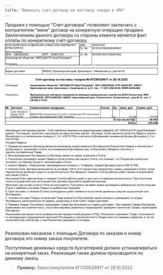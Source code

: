 ```yaml
---
title: "Выписать счет-договор на поставку товара в УПП"
---
```


Продажи с помощью "Счет-договора" позволяют заключать с контрагентом "мини" договор на конкретную операцию продажи. Заключением данного договора со стороны клиента является факт оплаты по конкретному счёт-договору.
![](_attach/Pasted%20image%2020221123104259.png)

Реализован механизм с помощью Договора по заказам и номер договора это номер заказа покупателя.

Поступление денежных средств бухгалтерией должно устанавливаться на конкретный заказ. Реализация также должна производится по данному заказу. 

> **Пример:**
> Заказ покупателя КГС00029917 от 26.10.2022

